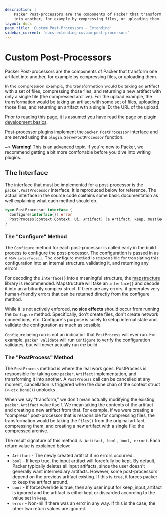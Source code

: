 ```yaml
---
description: |
    Packer Post-processors are the components of Packer that transform one artifact
    into another, for example by compressing files, or uploading them.
layout: docs
page_title: 'Custom Post-Processors - Extending'
sidebar_current: 'docs-extending-custom-post-processors'
---
```


# Custom Post-Processors

Packer Post-processors are the components of Packer that transform one artifact
into another, for example by compressing files, or uploading them.

In the compression example, the transformation would be taking an artifact with
a set of files, compressing those files, and returning a new artifact with only
a single file (the compressed archive). For the upload example, the
transformation would be taking an artifact with some set of files, uploading
those files, and returning an artifact with a single ID: the URL of the upload.

Prior to reading this page, it is assumed you have read the page on [plugin
development basics](/docs/extending/plugins.html).

Post-processor plugins implement the `packer.PostProcessor` interface and are
served using the `plugin.ServePostProcessor` function.

\~&gt; **Warning!** This is an advanced topic. If you're new to Packer, we
recommend getting a bit more comfortable before you dive into writing plugins.

## The Interface

The interface that must be implemented for a post-processor is the
`packer.PostProcessor` interface. It is reproduced below for reference. The
actual interface in the source code contains some basic documentation as well
explaining what each method should do.

``` go
type PostProcessor interface {
  Configure(interface{}) error
  PostProcess(context.Context, Ui, Artifact) (a Artifact, keep, mustKeep bool, err error)
}
```

### The "Configure" Method

The `Configure` method for each post-processor is called early in the build
process to configure the post-processor. The configuration is passed in as a
raw `interface{}`. The configure method is responsible for translating this
configuration into an internal structure, validating it, and returning any
errors.

For decoding the `interface{}` into a meaningful structure, the
[mapstructure](https://github.com/mitchellh/mapstructure) library is
recommended. Mapstructure will take an `interface{}` and decode it into an
arbitrarily complex struct. If there are any errors, it generates very
human-friendly errors that can be returned directly from the configure method.

While it is not actively enforced, **no side effects** should occur from
running the `Configure` method. Specifically, don't create files, don't create
network connections, etc. Configure's purpose is solely to setup internal state
and validate the configuration as much as possible.

`Configure` being run is not an indication that `PostProcess` will ever run.
For example, `packer validate` will run `Configure` to verify the configuration
validates, but will never actually run the build.

### The "PostProcess" Method

The `PostProcess` method is where the real work goes. PostProcess is
responsible for taking one `packer.Artifact` implementation, and transforming
it into another.
A `PostProcess` call can be cancelled at any moment, cancellation is triggered
when the done chan of the context struct (`<-ctx.Done()`) unblocks .

When we say "transform," we don't mean actually modifying the existing
`packer.Artifact` value itself. We mean taking the contents of the artifact and
creating a new artifact from that. For example, if we were creating a
"compress" post-processor that is responsible for compressing files, the
transformation would be taking the `Files()` from the original artifact,
compressing them, and creating a new artifact with a single file: the
compressed archive.

The result signature of this method is `(Artifact, bool, bool, error)`. Each
return value is explained below:

-   `Artifact` - The newly created artifact if no errors occurred.
-   `bool` - If keep true, the input artifact will forcefully be kept. By default,
    Packer typically deletes all input artifacts, since the user doesn't
    generally want intermediary artifacts. However, some post-processors depend
    on the previous artifact existing. If this is `true`, it forces packer to
    keep the artifact around.
-   `bool` - If forceOverride is true, then any user input for
    keep_input_artifact is ignored and the artifact is either kept or discarded
    according to the value set in `keep`. 
-   `error` - Non-nil if there was an error in any way. If this is the case,
    the other two return values are ignored.

